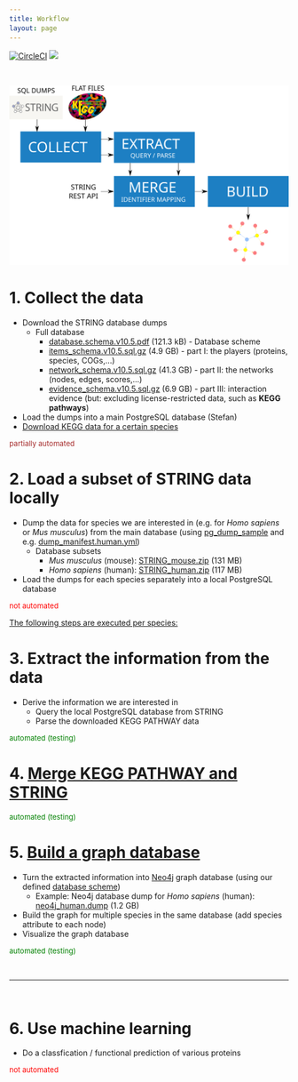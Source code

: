 ```yaml
---
title: Workflow
layout: page
---
```


[![CircleCI](https://circleci.com/gh/BackofenLab/protein-graph-database/tree/master.svg?style=svg&circle-token=36cc0bcf3366c5b1b9d09ae76bb8f027281f82f2)](https://circleci.com/gh/BackofenLab/protein-graph-database/tree/master)
[![](https://img.shields.io/badge/docs-Read%20me!-blue.svg)](documentation)

<br/>

![](workflow2.svg)

# 1. Collect the data

- Download the STRING database dumps
    - Full database
        - [database.schema.v10.5.pdf](https://stringdb-static.org/download/database.schema.v10.5.pdf) (121.3 kB) - Database scheme
        - [items_schema.v10.5.sql.gz](https://stringdb-static.org/download/items_schema.v10.5.sql.gz) (4.9 GB) - part I: the players (proteins, species, COGs,...)
        - [network_schema.v10.5.sql.gz](https://stringdb-static.org/download/network_schema.v10.5.sql.gz) (41.3 GB) - part II: the networks (nodes, edges, scores,...)
        - [evidence_schema.v10.5.sql.gz](https://stringdb-static.org/download/evidence_schema.v10.5.sql.gz) (6.9 GB) - part III: interaction evidence (but: excluding license-restricted data, such as **KEGG pathways**)
- Load the dumps into a main PostgreSQL database (Stefan)
- [Download KEGG data for a certain species](documentation#downloading-kegg-data-for-a-certain-species)

<p style="color:brown; font-size: small;">partially automated</p>

# 2. Load a subset of STRING data locally
- Dump the data for species we are interested in (e.g. for _Homo sapiens_ or _Mus musculus_) from the main database (using [pg_dump_sample](https://github.com/dankeder/pg_dump_sample) and e.g. [dump_manifest.human.yml](https://github.com/BackofenLab/protein-graph-database/blob/master/sql/dump_manifest.human.yml))
    - Database subsets
        - _Mus musculus_ (mouse): [STRING_mouse.zip](https://drive.google.com/file/d/1-AL0M7KPqCGXETL9BTsFGFbj6FqoQPMB/view?usp=sharing) (131 MB)
        - _Homo sapiens_ (human): [STRING_human.zip](https://drive.google.com/file/d/11B4HgG_O5dKj7ig-dIqAwViV0lZ4sabI/view?usp=sharing) (117 MB)
- Load the dumps for each species separately into a local PostgreSQL database

<p style="color:red; font-size: small;">not automated</p>

<u>The following steps are executed per species:</u>


# 3. Extract the information from the data

- Derive the information we are interested in
    - Query the local PostgreSQL database from STRING
    - Parse the downloaded KEGG PATHWAY data

<p style="color:green; font-size: small;">automated (testing)</p>

# 4. [Merge KEGG PATHWAY and STRING](KEGG)

<p style="color:green; font-size: small;">automated (testing)</p>

# 5. [Build a graph database](documentation#building-a-neo4j-graph-database)

- Turn the extracted information into [Neo4j](https://neo4j.com/) graph database (using our defined [database scheme](graph-db-scheme))
    - Example: Neo4j database dump for _Homo sapiens_ (human): [neo4j_human.dump](https://drive.google.com/file/d/1LpKRevT_hUy5_-0Q6EnWcU-unsXuJ_I-/view?usp=sharing) (1.2 GB)
- Build the graph for multiple species in the same database (add species attribute to each node)
- Visualize the graph database

<p style="color:green; font-size: small;">automated (testing)</p>

<br/>
<hr/>
<br/>

# 6. Use machine learning

- Do a classfication / functional prediction of various proteins

<p style="color:red; font-size: small;">not automated</p>
